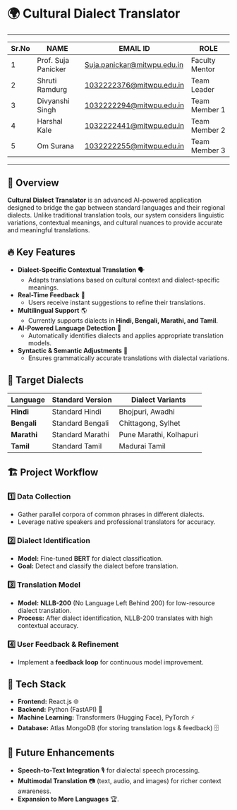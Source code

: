 # 🌍 Cultural Dialect Translator

_________________________________________________________________________________
| Sr.No |        NAME         |           EMAIL ID           |      ROLE       |
|-------|---------------------|------------------------------|-----------------|
| 1     | Prof. Suja Panicker | Suja.panickar@mitwpu.edu.in  | Faculty Mentor  |
| 2     | Shruti Ramdurg      | 1032222376@mitwpu.edu.in     | Team Leader     |
| 3     | Divyanshi Singh     | 1032222294@mitwpu.edu.in     | Team Member 1   |
| 4     | Harshal Kale        | 1032222441@mitwpu.edu.in     | Team Member 2   |
| 5     | Om Surana           | 1032222255@mitwpu.edu.in     | Team Member 3   |
_________________________________________________________________________________

## 📝 Overview
**Cultural Dialect Translator** is an advanced AI-powered application designed to bridge the gap between standard languages and their regional dialects. Unlike traditional translation tools, our system considers linguistic variations, contextual meanings, and cultural nuances to provide accurate and meaningful translations.

## 🔥 Key Features
- **Dialect-Specific Contextual Translation** 🗣️
  - Adapts translations based on cultural context and dialect-specific meanings.
- **Real-Time Feedback** 🚀
  - Users receive instant suggestions to refine their translations.
- **Multilingual Support** 🌎
  - Currently supports dialects in **Hindi, Bengali, Marathi, and Tamil**.
- **AI-Powered Language Detection** 🤖
  - Automatically identifies dialects and applies appropriate translation models.
- **Syntactic & Semantic Adjustments** 📖
  - Ensures grammatically accurate translations with dialectal variations.

## 🎯 Target Dialects
| Language  | Standard Version | Dialect Variants         |
|-----------|-----------------|--------------------------|
| **Hindi**  | Standard Hindi  | Bhojpuri, Awadhi        |
| **Bengali** | Standard Bengali | Chittagong, Sylhet     |
| **Marathi** | Standard Marathi | Pune Marathi, Kolhapuri |
| **Tamil**  | Standard Tamil  | Madurai Tamil           |

## 🏗️ Project Workflow
### 1️⃣ **Data Collection**
- Gather parallel corpora of common phrases in different dialects.
- Leverage native speakers and professional translators for accuracy.

### 2️⃣ **Dialect Identification**
- **Model:** Fine-tuned **BERT** for dialect classification.
- **Goal:** Detect and classify the dialect before translation.

### 3️⃣ **Translation Model**
- **Model:** **NLLB-200** (No Language Left Behind 200) for low-resource dialect translation.
- **Process:** After dialect identification, NLLB-200 translates with high contextual accuracy.

### 4️⃣ **User Feedback & Refinement**
- Implement a **feedback loop** for continuous model improvement.

## 🚀 Tech Stack
- **Frontend:** React.js 🌐
- **Backend:** Python (FastAPI) 🐍
- **Machine Learning:** Transformers (Hugging Face), PyTorch ⚡
- **Database:** Atlas MongoDB (for storing translation logs & feedback) 🗄️


## 🎯 Future Enhancements
- **Speech-to-Text Integration** 🎙️ for dialectal speech processing.
- **Multimodal Translation** 📷 (text, audio, and images) for richer context awareness.
- **Expansion to More Languages** 🏆.


